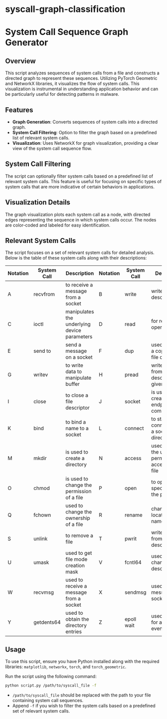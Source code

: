 # syscall-graph-classification

# System Call Sequence Graph Generator

## Overview
This script analyzes sequences of system calls from a file and constructs a directed graph to represent these sequences. Utilizing PyTorch Geometric and NetworkX libraries, it visualizes the flow of system calls. This visualization is instrumental in understanding application behavior and can be particularly useful for detecting patterns in malware.

## Features
- **Graph Generation**: Converts sequences of system calls into a directed graph.
- **System Call Filtering**: Option to filter the graph based on a predefined list of relevant system calls.
- **Visualization**: Uses NetworkX for graph visualization, providing a clear view of the system call sequence flow.

## System Call Filtering
The script can optionally filter system calls based on a predefined list of relevant system calls. This feature is useful for focusing on specific types of system calls that are more indicative of certain behaviors in applications.

## Visualization Details
The graph visualization plots each system call as a node, with directed edges representing the sequence in which system calls occur. The nodes are color-coded and labeled for easy identification.

## Relevant System Calls
The script focuses on a set of relevant system calls for detailed analysis. Below is the table of these system calls along with their descriptions:

| Notation | System Call  | Description                                    | Notation | System Call | Description                                   |
|----------|--------------|------------------------------------------------|----------|-------------|-----------------------------------------------|
| A        | recvfrom     | to receive a message from a socket             | B        | write       | write to a file descriptor                    |
| C        | ioctl        | manipulates the underlying device parameters   | D        | read        | for read operation                            |
| E        | send to      | send a message on a socket                     | F        | dup         | used to create a copy of the file descriptor  |
| G        | writev       | to write data to manipulate buffer             | H        | pread       | write to or read from a file descriptor to a given offset |
| I        | close        | to close a file descriptor                     | J        | socket      | is used to create an endpoint for communication |
| K        | bind         | to bind a name to a socket                     | L        | connect     | to start a connection on a socket directory   |
| M        | mkdir        | is used to create a directory                  | N        | access      | used to check the users permission for accessing the file |
| O        | chmod        | is used to change the permission of a file     | P        | open        | to open a file specified by the path name     |
| Q        | fchown       | used to change the ownership of a file         | R        | rename      | change the location or name of a file         |
| S        | unlink       | to remove a file                               | T        | pwrit       | write or read from a file descriptor          |
| U        | umask        | used to get file mode creation mask            | V        | fcntl64     | used to change the file descriptor            |
| W        | recvmsg      | used to receive a message from a socket        | X        | sendmsg     | used to send a message on a socket            |
| Y        | getdents64   | used to obtain the directory entries           | Z        | epoll wait  | used to wait for an I/O event                 |


## Usage
To use this script, ensure you have Python installed along with the required libraries: `matplotlib`, `networkx`, `torch`, and `torch_geometric`.

Run the script using the following command:

```bash
python script.py /path/to/syscall_file -f
```
* `/path/to/syscall_file` should be replaced with the path to your file containing system call sequences.
* Append `-f` if you wish to filter the system calls based on a predefined set of relevant system calls.


